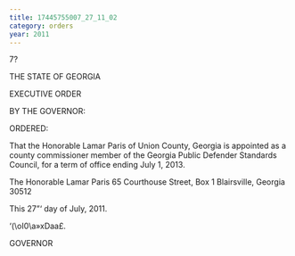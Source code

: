 ```yaml
---
title: 17445755007_27_11_02
category: orders
year: 2011
---
```

 

7?

THE STATE OF GEORGIA

EXECUTIVE ORDER

BY THE GOVERNOR:

ORDERED:

That the Honorable Lamar Paris of Union County,
Georgia is appointed as a county commissioner
member of the Georgia Public Defender Standards
Council, for a term of office ending July 1, 2013.

The Honorable Lamar Paris
65 Courthouse Street, Box 1
Blairsville, Georgia 30512

This 27”‘ day of July, 2011.

‘(\oI0\a»xDaa£.

GOVERNOR


